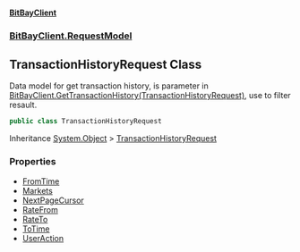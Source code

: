 #### [BitBayClient](./index.md 'index')
### [BitBayClient.RequestModel](./BitBayClient-RequestModel.md 'BitBayClient.RequestModel')
## TransactionHistoryRequest Class
Data model for get transaction history, is parameter in [BitBayClient.GetTransactionHistory(TransactionHistoryRequest)](https://docs.microsoft.com/en-us/dotnet/api/BitBayClient.GetTransactionHistory#BitBayClient_GetTransactionHistory_TransactionHistoryRequest_ 'BitBayClient.GetTransactionHistory(TransactionHistoryRequest)'), use to filter resault.  
```csharp
public class TransactionHistoryRequest
```
Inheritance [System.Object](https://docs.microsoft.com/en-us/dotnet/api/System.Object 'System.Object') &gt; [TransactionHistoryRequest](./BitBayClient-RequestModel-TransactionHistoryRequest.md 'BitBayClient.RequestModel.TransactionHistoryRequest')  
### Properties
- [FromTime](./BitBayClient-RequestModel-TransactionHistoryRequest-FromTime.md 'BitBayClient.RequestModel.TransactionHistoryRequest.FromTime')
- [Markets](./BitBayClient-RequestModel-TransactionHistoryRequest-Markets.md 'BitBayClient.RequestModel.TransactionHistoryRequest.Markets')
- [NextPageCursor](./BitBayClient-RequestModel-TransactionHistoryRequest-NextPageCursor.md 'BitBayClient.RequestModel.TransactionHistoryRequest.NextPageCursor')
- [RateFrom](./BitBayClient-RequestModel-TransactionHistoryRequest-RateFrom.md 'BitBayClient.RequestModel.TransactionHistoryRequest.RateFrom')
- [RateTo](./BitBayClient-RequestModel-TransactionHistoryRequest-RateTo.md 'BitBayClient.RequestModel.TransactionHistoryRequest.RateTo')
- [ToTime](./BitBayClient-RequestModel-TransactionHistoryRequest-ToTime.md 'BitBayClient.RequestModel.TransactionHistoryRequest.ToTime')
- [UserAction](./BitBayClient-RequestModel-TransactionHistoryRequest-UserAction.md 'BitBayClient.RequestModel.TransactionHistoryRequest.UserAction')
